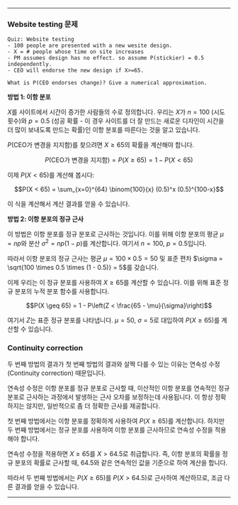 
---
### Website testing 문제
```
Quiz: Website testing
- 100 people are presented with a new wesite design.
- X = # people whose time on site increases
- PM assumes design has no effect. so assume P(stickier) = 0.5 independently.
- CEO will endorse the new design if X>=65.

What is P(CEO endorses change)? Give a numerical approximation.
```
**방법 1: 이항 분포**

$X$를 사이트에서 시간이 증가한 사람들의 수로 정의합니다. 우리는 $X$가 $n=100$ (시도 횟수)와 $p=0.5$ (성공 확률 - 이 경우 사이트를 더 잘 만드는 새로운 디자인이 시간을 더 많이 보내도록 만드는 확률)인 이항 분포를 따른다는 것을 알고 있습니다.

$P(\text{CEO가 변경을 지지함})$를 찾으려면 $X \geq 65$의 확률을 계산해야 합니다.

$$P(\text{CEO가 변경을 지지함}) = P(X \geq 65) = 1 - P(X < 65)$$

이제 $P(X < 65)$를 계산해 봅시다:

$$P(X < 65) = \sum_{x=0}^{64} \binom{100}{x} (0.5)^x (0.5)^{100-x}$$

이 식을 계산해서 계산 결과를 얻을 수 있습니다.

**방법 2: 이항 분포의 정규 근사**

이 방법은 이항 분포를 정규 분포로 근사하는 것입니다. 이를 위해 이항 분포의 평균 $\mu = np$와 분산 $\sigma^2 = np(1-p)$를 계산합니다. 여기서 $n=100$, $p=0.5$입니다.

따라서 이항 분포의 정규 근사는 평균 $\mu = 100 \times 0.5 = 50$ 및 표준 편차 $\sigma = \sqrt{100 \times 0.5 \times (1 - 0.5)} = 5$를 갖습니다.

이제 우리는 이 정규 분포를 사용하여 $X \geq 65$를 계산할 수 있습니다. 이를 위해 표준 정규 분포의 누적 분포 함수를 사용합니다.

$$P(X \geq 65) = 1 - P\left(Z < \frac{65 - \mu}{\sigma}\right)$$

여기서 $Z$는 표준 정규 분포를 나타냅니다. $\mu = 50$, $\sigma = 5$로 대입하여 $P(X \geq 65)$를 계산할 수 있습니다.
### Continuity correction
두 번째 방법의 결과가 첫 번째 방법의 결과와 살짝 다를 수 있는 이유는 연속성 수정(Continuity correction) 때문입니다.

연속성 수정은 이항 분포를 정규 분포로 근사할 때, 이산적인 이항 분포를 연속적인 정규 분포로 근사하는 과정에서 발생하는 근사 오차를 보정하는데 사용됩니다. 이 항상 정확하지는 않지만, 일반적으로 좀 더 정확한 근사를 제공합니다.

첫 번째 방법에서는 이항 분포를 정확하게 사용하여 $P(X \geq 65)$를 계산합니다. 하지만 두 번째 방법에서는 정규 분포를 사용하여 이항 분포를 근사하므로 연속성 수정을 적용해야 합니다. 

연속성 수정을 적용하면 $X \geq 65$를 $X > 64.5$로 취급합니다. 즉, 이항 분포의 확률을 정규 분포의 확률로 근사할 때, 64.5와 같은 연속적인 값을 기준으로 하여 계산을 합니다.

따라서 두 번째 방법에서는 $P(X \geq 65)$를 $P(X > 64.5)$로 근사하여 계산하므로, 조금 다른 결과를 얻을 수 있습니다.

---
